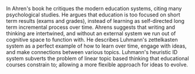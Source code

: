 In Ahren's book he critiques the modern education systems, citing many psychological studies. He argues that education is too focused on short term results (exams and grades), instead of learning as self-directed long term incremental process over time. Ahrens suggests that writing and thinking are intertwined, and without an external system we run out of cognitive space to function with. He describes Luhmann's zettelkasten system as a perfect example of how to learn over time, engage with ideas, and make connections between various topics. Luhmann's heuristic ID system subverts the problem of linear topic based thinking that educational courses constrain to; allowing a more flexible approach for ideas to evolve.
